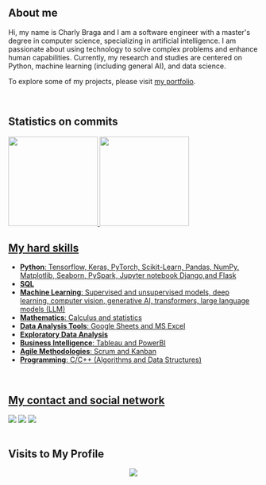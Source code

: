 ## About me

Hi, my name is Charly Braga and I am a software engineer with a master's degree in computer science, specializing in artificial intelligence. I am passionate about using technology to solve complex problems and enhance human capabilities. Currently, my research and studies are centered on Python, machine learning (including general AI), and data science.

To explore some of my projects, please visit [my portfolio](https://github.com/charlyBraga/my-portfolio/blob/main/README.md).

<br />

## Statistics on commits 

<div style="display: inline-block">
  <a href="https://github.com/charlybraga">
  <img height="180em" src="https://github-readme-stats.vercel.app/api?username=charlybraga&show_icons=true&theme=dracula&include_all_commits=true&count_private=true"/>
  <img height="180em" src="https://github-readme-stats.vercel.app/api/top-langs/?username=charlybraga&layout=compact&langs_count=7&theme=dracula"/>
</div>
    
<br />
 
## My hard skills 

<ul>
  <li> <b>Python</b>: Tensorflow, Keras, PyTorch, Scikit-Learn, Pandas, NumPy, Matplotlib, Seaborn, PySpark, Jupyter notebook Django,and Flask</li>
  <li> <b>SQL</b></li>
  <li> <b>Machine Learning</b>: Supervised and unsupervised models, deep learning, computer vision, generative AI, transformers, large language models (LLM)</li>
  <li> <b>Mathematics</b>: Calculus and statistics</li>
  <li> <b>Data Analysis Tools</b>: Google Sheets and MS Excel</li>
  <li> <b>Exploratory Data Analysis</b></li>
  <li> <b>Business Intelligence</b>: Tableau and PowerBI</li>
  <li> <b>Agile Methodologies</b>: Scrum and Kanban</li>
  <li> <b>Programming</b>: C/C++ (Algorithms and Data Structures)</li>
</ul>

<br />

## My contact and social network

<div> 
 <a href="https://www.linkedin.com/in/charly-braga-ventura-b45224128/" target="_blank"><img src="https://img.shields.io/badge/-LinkedIn-%230077B5?style=for-the-badge&logo=linkedin&logoColor=white" target="_blank"></a> 
 <a href = "mailto:charlybraga@gmail.com"><img src="https://img.shields.io/badge/-Gmail-%23333?style=for-the-badge&logo=gmail&logoColor=white" target="_blank"></a>
 <a href="https://www.youtube.com/channel/UCbqeQ-cAJIOIcKNCE72VvuQ" target="_blank"><img src="https://img.shields.io/badge/YouTube-FF0000?style=for-the-badge&logo=youtube&logoColor=white" target="_blank"></a>


</div>

<br />

## Visits to My Profile 

<p align="center"> 
   <img align="center" src="https://profile-counter.glitch.me/charlyBraga/count.svg" />
</p>
